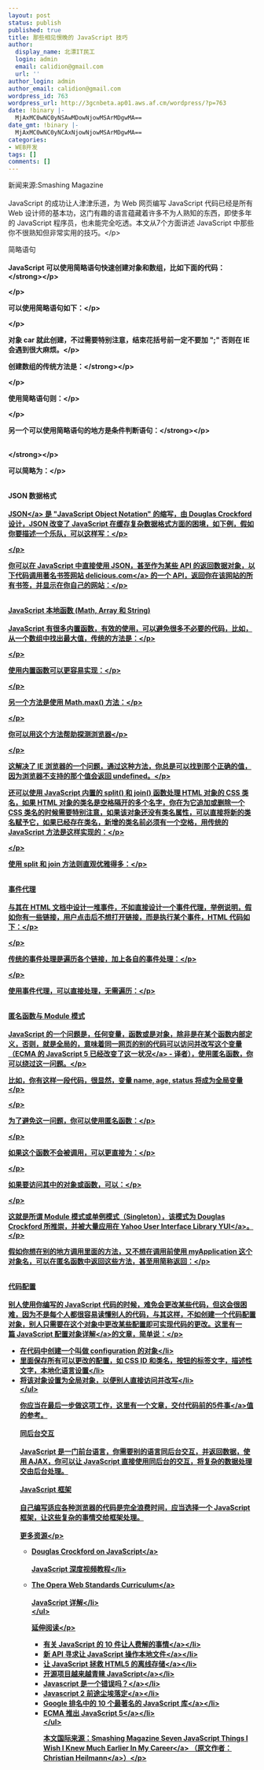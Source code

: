```yaml
---
layout: post
status: publish
published: true
title: 那些相见恨晚的 JavaScript 技巧
author:
  display_name: 北漂IT民工
  login: admin
  email: calidion@gmail.com
  url: ''
author_login: admin
author_email: calidion@gmail.com
wordpress_id: 763
wordpress_url: http://3gcnbeta.ap01.aws.af.cm/wordpress/?p=763
date: !binary |-
  MjAxMC0wNC0yNSAwMDowNjowMSArMDgwMA==
date_gmt: !binary |-
  MjAxMC0wNC0yNCAxNjowNjowMSArMDgwMA==
categories:
- WEB开发
tags: []
comments: []
---
```

<p>新闻来源:Smashing Magazine<br &#47;><br />
JavaScript 的成功让人津津乐道，为 Web 网页编写 JavaScript 代码已经是所有 Web 设计师的基本功，这门有趣的语言蕴藏着许多不为人熟知的东西，即使多年的 JavaScript 程序员，也未能完全吃透。本文从7个方面讲述 JavaScript 中那些你不很熟知但非常实用的技巧。<&#47;p></p>
<p>简略语句<br &#47;><br />
<strong>JavaScript 可以使用简略语句快速创建对象和数组，比如下面的代码：<&#47;strong><&#47;p></p>
<p><img src="http:&#47;&#47;www.comsharp.com&#47;Writable&#47;Resource&#47;_Random_&#47;2010-04-24&#47;p1.gif" alt="" &#47;><&#47;p></p>
<p>可以使用简略语句如下：<&#47;p></p>
<p><img src="http:&#47;&#47;www.comsharp.com&#47;Writable&#47;Resource&#47;_Random_&#47;2010-04-24&#47;p2.gif" alt="" &#47;><&#47;p></p>
<p>对象 car 就此创建，不过需要特别注意，结束花括号前一定不要加 ";" 否则在 IE 会遇到很大麻烦。<&#47;p></p>
<p><strong>创建数组的传统方法是：<&#47;strong><&#47;p></p>
<p><img src="http:&#47;&#47;www.comsharp.com&#47;Writable&#47;Resource&#47;_Random_&#47;2010-04-24&#47;p3.gif" alt="" &#47;><&#47;p></p>
<p>使用简略语句则：<&#47;p></p>
<p><img src="http:&#47;&#47;www.comsharp.com&#47;Writable&#47;Resource&#47;_Random_&#47;2010-04-24&#47;p4.gif" alt="" &#47;><&#47;p></p>
<p><strong>另一个可以使用简略语句的地方是条件判断语句：<&#47;strong><&#47;p></p>
<p><strong><img src="http:&#47;&#47;www.comsharp.com&#47;Writable&#47;Resource&#47;_Random_&#47;2010-04-24&#47;p5.gif" alt="" &#47;><br &#47;><br />
<&#47;strong><&#47;p></p>
<p>可以简略为：<&#47;p></p>
<p><img src="http:&#47;&#47;www.comsharp.com&#47;Writable&#47;Resource&#47;_Random_&#47;2010-04-24&#47;p6.gif" alt="" &#47;><br &#47;><br />
JSON 数据格式<br &#47;><br />
<a href="http:&#47;&#47;json.org&#47;">JSON<&#47;a> 是 "JavaScript Object Notation" 的缩写，由 Douglas Crockford 设计，JSON 改变了 JavaScript 在缓存复杂数据格式方面的困境，如下例，假如你要描述一个乐队，可以这样写：<&#47;p></p>
<p><img src="http:&#47;&#47;www.comsharp.com&#47;Writable&#47;Resource&#47;_Random_&#47;2010-04-24&#47;p8.gif" alt="" &#47;><&#47;p></p>
<p>你可以在 JavaScript 中直接使用 JSON，甚至作为某些 API 的返回数据对象，以下代码调用著名书签网站&nbsp;<a href="http:&#47;&#47;delicious.com&#47;">delicious.com<&#47;a> 的一个 API，返回你在该网站的所有书签，并显示在你自己的网站：<&#47;p></p>
<p><img src="http:&#47;&#47;www.comsharp.com&#47;Writable&#47;Resource&#47;_Random_&#47;2010-04-24&#47;p9.gif" alt="" &#47;><br &#47;><br />
JavaScript 本地函数 (Math, Array 和 String)<br &#47;><br />
JavaScript 有很多内置函数，有效的使用，可以避免很多不必要的代码，比如，从一个数组中找出最大值，传统的方法是：<&#47;p></p>
<p><img src="http:&#47;&#47;www.comsharp.com&#47;Writable&#47;Resource&#47;_Random_&#47;2010-04-24&#47;p10.gif" alt="" &#47;><&#47;p></p>
<p>使用内置函数可以更容易实现：<&#47;p></p>
<p><img src="http:&#47;&#47;www.comsharp.com&#47;Writable&#47;Resource&#47;_Random_&#47;2010-04-24&#47;p11.gif" alt="" &#47;><&#47;p></p>
<p>另一个方法是使用 Math.max() 方法：<&#47;p></p>
<p><img src="http:&#47;&#47;www.comsharp.com&#47;Writable&#47;Resource&#47;_Random_&#47;2010-04-24&#47;p12.gif" alt="" &#47;><&#47;p></p>
<p>你可以用这个方法帮助探测浏览器<&#47;p></p>
<p><img src="http:&#47;&#47;www.comsharp.com&#47;Writable&#47;Resource&#47;_Random_&#47;2010-04-24&#47;p13.gif" alt="" &#47;><&#47;p></p>
<p>这解决了 IE 浏览器的一个问题，通过这种方法，你总是可以找到那个正确的值，因为浏览器不支持的那个值会返回 undefined。<&#47;p></p>
<p>还可以使用 JavaScript 内置的 split() 和 join() 函数处理 HTML 对象的 CSS 类名，如果 HTML 对象的类名是空格隔开的多个名字，你在为它追加或删除一个 CSS 类名的时候需要特别注意，如果该对象还没有类名属性，可以直接将新的类名赋予它，如果已经存在类名，新增的类名前必须有一个空格，用传统的 JavaScript 方法是这样实现的：<&#47;p></p>
<p><img src="http:&#47;&#47;www.comsharp.com&#47;Writable&#47;Resource&#47;_Random_&#47;2010-04-24&#47;p14.gif" alt="" &#47;><&#47;p></p>
<p>使用 split 和 join 方法则直观优雅得多：<&#47;p></p>
<p><img src="http:&#47;&#47;www.comsharp.com&#47;Writable&#47;Resource&#47;_Random_&#47;2010-04-24&#47;p15.gif" alt="" &#47;><br &#47;><br />
事件代理<br &#47;><br />
与其在 HTML 文档中设计一堆事件，不如直接设计一个事件代理，举例说明，假如你有一些链接，用户点击后不想打开链接，而是执行某个事件，HTML 代码如下：<&#47;p></p>
<p><img src="http:&#47;&#47;www.comsharp.com&#47;Writable&#47;Resource&#47;_Random_&#47;2010-04-24&#47;p16.gif" alt="" &#47;><&#47;p></p>
<p>传统的事件处理是遍历各个链接，加上各自的事件处理：<&#47;p></p>
<p><img src="http:&#47;&#47;www.comsharp.com&#47;Writable&#47;Resource&#47;_Random_&#47;2010-04-24&#47;p17.gif" alt="" &#47;><&#47;p></p>
<p>使用事件代理，可以直接处理，无需遍历：<&#47;p></p>
<p><img src="http:&#47;&#47;www.comsharp.com&#47;Writable&#47;Resource&#47;_Random_&#47;2010-04-24&#47;p18.gif" alt="" &#47;><br &#47;><br />
匿名函数与 Module 模式<br &#47;><br />
JavaScript 的一个问题是，任何变量，函数或是对象，除非是在某个函数内部定义，否则，就是全局的，意味着同一网页的别的代码可以访问并改写这个变量（<a href="http:&#47;&#47;www.comsharp.com&#47;GetKnowledge&#47;zh-CN&#47;It_News_K875.aspx">ECMA 的 JavaScript 5 已经改变了这一状况<&#47;a> - 译者），使用匿名函数，你可以绕过这一问题。<&#47;p></p>
<p>比如，你有这样一段代码，很显然，变量 name, age, status 将成为全局变量<&#47;p></p>
<p><img src="http:&#47;&#47;www.comsharp.com&#47;Writable&#47;Resource&#47;_Random_&#47;2010-04-24&#47;p19.gif" alt="" &#47;><&#47;p></p>
<p>为了避免这一问题，你可以使用匿名函数：<&#47;p></p>
<p><img src="http:&#47;&#47;www.comsharp.com&#47;Writable&#47;Resource&#47;_Random_&#47;2010-04-24&#47;p20.gif" alt="" &#47;><&#47;p></p>
<p>如果这个函数不会被调用，可以更直接为：<&#47;p></p>
<p><img src="http:&#47;&#47;www.comsharp.com&#47;Writable&#47;Resource&#47;_Random_&#47;2010-04-24&#47;p21.gif" alt="" &#47;><&#47;p></p>
<p>如果要访问其中的对象或函数，可以：<&#47;p></p>
<p><img src="http:&#47;&#47;www.comsharp.com&#47;Writable&#47;Resource&#47;_Random_&#47;2010-04-24&#47;p22.gif" alt="" &#47;><&#47;p></p>
<p>这就是所谓 Module 模式或单例模式（Singleton），该模式为 Douglas Crockford 所推崇，并被大量应用在&nbsp;<a href="http:&#47;&#47;developer.yahoo.com&#47;yui">Yahoo User Interface Library YUI<&#47;a>。<&#47;p></p>
<p>假如你想在别的地方调用里面的方法，又不想在调用前使用 myApplication 这个对象名，可以在匿名函数中返回这些方法，甚至用简称返回：<&#47;p></p>
<p><img src="http:&#47;&#47;www.comsharp.com&#47;Writable&#47;Resource&#47;_Random_&#47;2010-04-24&#47;p23.gif" alt="" &#47;><br &#47;><br />
代码配置<br &#47;><br />
别人使用你编写的 JavaScript 代码的时候，难免会更改某些代码，但这会很困难，因为不是每个人都很容易读懂别人的代码，与其这样，不如创建一个代码配置对象，别人只需要在这个对象中更改某些配置即可实现代码的更改。这里有一篇&nbsp;<a href="http:&#47;&#47;www.wait-till-i.com&#47;2008&#47;05&#47;23&#47;script-configuration&#47;">JavaScript 配置对象详解<&#47;a>的文章，简单说：<&#47;p></p>
<ul>
<li>在代码中创建一个叫做 configuration 的对象<&#47;li>
<li>里面保存所有可以更改的配置，如 CSS ID 和类名，按钮的标签文字，描述性文字，本地化语言设置<&#47;li>
<li>将该对象设置为全局对象，以便别人直接访问并改写<&#47;li><br />
<&#47;ul></p>
<p>你应当在最后一步做这项工作，这里有一个文章，<a href="http:&#47;&#47;www.wait-till-i.com&#47;2008&#47;02&#47;07&#47;five-things-to-do-to-a-script-before-handing-it-over-to-the-next-developer&#47;">交付代码前的5件事<&#47;a>值的参考。<br &#47;><br />
同后台交互<br &#47;><br />
JavaScript 是一门前台语言，你需要别的语言同后台交互，并返回数据，使用 AJAX，你可以让 JavaScript 直接使用同后台的交互，将复杂的数据处理交由后台处理。<br &#47;><br />
JavaScript 框架<br &#47;><br />
自己编写适应各种浏览器的代码是完全浪费时间，应当选择一个 JavaScript 框架，让这些复杂的事情交给框架处理。<br &#47;><br />
更多资源<&#47;p></p>
<ul>
<li><a href="http:&#47;&#47;yuiblog.com&#47;crockford&#47;">Douglas Crockford on JavaScript<&#47;a><br &#47;><br />
JavaScript 深度视频教程<&#47;li></p>
<li><a href="http:&#47;&#47;dev.opera.com&#47;articles&#47;wsc&#47;">The Opera Web Standards Curriculum<&#47;a><br &#47;><br />
JavaScript 详解<&#47;li><br />
<&#47;ul></p>
<p>延伸阅读<&#47;p></p>
<ul>
<li><a href="http:&#47;&#47;www.comsharp.com&#47;GetKnowledge&#47;zh-CN&#47;It_News_K902.aspx">有关 JavaScript 的 10 件让人费解的事情<&#47;a><&#47;li>
<li><a href="http:&#47;&#47;www.comsharp.com&#47;GetKnowledge&#47;zh-CN&#47;It_News_K869.aspx">新 API 寻求让 JavaScript 操作本地文件<&#47;a><&#47;li>
<li><a href="http:&#47;&#47;www.comsharp.com&#47;GetKnowledge&#47;zh-CN&#47;TeamBlogTimothyPage_K804.aspx">让 JavaScript 拯救 HTML5 的离线存储<&#47;a><&#47;li>
<li><a href="http:&#47;&#47;www.comsharp.com&#47;GetKnowledge&#47;zh-CN&#47;It_News_K833.aspx">开源项目越来越青睐 JavaScript<&#47;a><&#47;li>
<li><a href="http:&#47;&#47;www.comsharp.com&#47;GetKnowledge&#47;zh-CN&#47;TeamBlogTimothyPage_K474.aspx">Javascript 是一个错误吗？<&#47;a><&#47;li>
<li><a href="http:&#47;&#47;www.comsharp.com&#47;GetKnowledge&#47;zh-CN&#47;It_News_K463.aspx">Javascript 2 前途尘埃落定<&#47;a><&#47;li>
<li><a href="http:&#47;&#47;www.comsharp.com&#47;GetKnowledge&#47;zh-CN&#47;CMS_K866.aspx">Google 排名中的 10 个最著名的 JavaScript 库<&#47;a><&#47;li>
<li><a href="http:&#47;&#47;www.comsharp.com&#47;GetKnowledge&#47;zh-CN&#47;It_News_K875.aspx">ECMA 推出 JavaScript 5<&#47;a><&#47;li><br />
<&#47;ul></p>
<p>本文国际来源：Smashing Magazine&nbsp;<a href="http:&#47;&#47;www.smashingmagazine.com&#47;2010&#47;04&#47;20&#47;seven-javascript-things-i-wish-i-knew-much-earlier-in-my-career&#47;">Seven JavaScript Things I Wish I Knew Much Earlier In My Career<&#47;a> （原文作者：<a href="http:&#47;&#47;www.smashingmagazine.com&#47;author&#47;christian-heilmann&#47;">Christian Heilmann<&#47;a>）<&#47;p></p>
